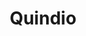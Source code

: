 ---
title: Quindio
menu:
  main:
    parent: departamentos
type: departamentos
layout: single
image: /images/regiones/departamentos/quindio.jpg
bgImage: /images/regiones/departamentos/quindio-banner.jpeg
especies_registradas: 10317
especies_continentales: 9990
especies_marinas: 284
observaciones_continentales: 626363
observaciones_marinos: 14242
---